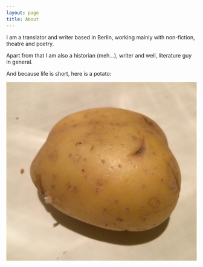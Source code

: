 ```yaml
---
layout: page
title: About
---
```


I am a translator and writer based in Berlin, working mainly with non-fiction, theatre and poetry.

Apart from that I am also a historian (meh...), writer and well, literature guy in general.

And because life is short, here is a potato:

![Potato](/assets/potato.JPG)
